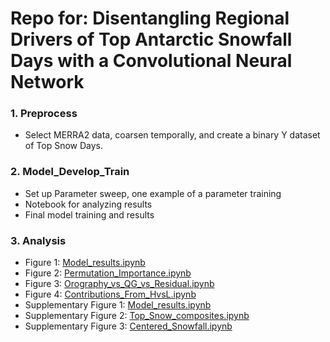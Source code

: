 # Repo for: Disentangling Regional Drivers of Top Antarctic Snowfall Days with a Convolutional Neural Network

### 1. Preprocess
* Select MERRA2 data, coarsen temporally, and create a binary Y dataset of Top Snow Days.
### 2. Model_Develop_Train
* Set up Parameter sweep, one example of a parameter training
* Notebook for analyzing results
* Final model training and results
### 3. Analysis
* Figure 1: [Model_results.ipynb](https://github.com/rlbaiman/AntarcticSnow_ML/blob/main/Model_Develop_Train/Model_results.ipynb)
* Figure 2: [Permutation_Importance.ipynb](https://github.com/rlbaiman/AntarcticSnow_ML/blob/main/Analysis/Permutation_Importance/Permutation_Importance.ipynb)
* Figure 3: [Orography_vs_QG_vs_Residual.ipynb](https://github.com/rlbaiman/AntarcticSnow_ML/blob/main/Analysis/Orographic_vs_QG_vs_Residual/Orography_vs_QG_vs_Residual.ipynb)
* Figure 4: [Contributions_From_HvsL.ipynb](https://github.com/rlbaiman/AntarcticSnow_ML/blob/main/Analysis/Contributions_From_HvsL/Contributions_From_HvsL.ipynb)
* Supplementary Figure 1: [Model_results.ipynb](https://github.com/rlbaiman/AntarcticSnow_ML/blob/main/Model_Develop_Train/Model_results.ipynb)
* Supplementary Figure 2: [Top_Snow_composites.ipynb](https://github.com/rlbaiman/AntarcticSnow_ML/blob/main/Analysis/Centered_Composites/Top_Snow_composties.ipynb)
* Supplementary Figure 3: [Centered_Snowfall.ipynb](https://github.com/rlbaiman/AntarcticSnow_ML/blob/main/Analysis/Centered_Snowfall/Centered_Snowfall.ipynb)
